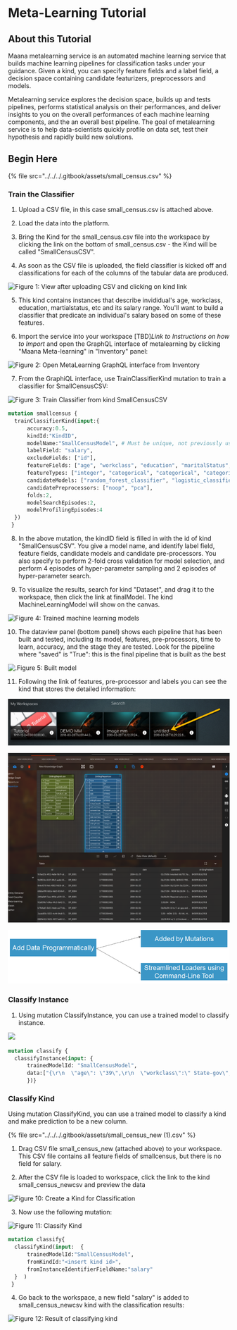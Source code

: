 # Meta-Learning Tutorial

## About this Tutorial <a id="about-this-tutorial"></a>

Maana metalearning service is an automated machine learning service that builds machine learning pipelines for classification tasks under your guidance. Given a kind, you can specify feature fields and a label field, a decision space containing candidate featurizers, preprocessors and models.

Metalearning service explores the decision space, builds up and tests pipelines, performs statistical analysis on their performances, and deliver insights to you on the overall performances of each machine learning components, and the an overall best pipeline. The goal of metalearning service is to help data-scientists quickly profile on data set, test their hypothesis and rapidly build new solutions.

## Begin Here <a id="metalearning-service-inside-platform"></a>

{% file src="../../../.gitbook/assets/small\_census.csv" %}

### Train the Classifier <a id="train-the-classifier"></a>

1. Upload a CSV file, in this case small\_census.csv is attached above.

2. Load the data into the platform.

3. Bring the Kind for the small\_census.csv file into the workspace by clicking the link on the bottom of small\_census.csv - the Kind will be called "SmallCensusCSV".

4. As soon as the CSV file is uploaded, the field classifier is kicked off and classifications for each of the columns of the tabular data are produced.

![Figure 1: View after uploading CSV and clicking on kind link](https://blobscdn.gitbook.com/v0/b/gitbook-28427.appspot.com/o/assets%2F-LWSKjuJIsK0lFXCaEtL%2F-LXKyuuNj95-UqghaQwM%2F-LXKz7QFC0zDuR-A1cAs%2Fimage.png?alt=media&token=ddfe2cb6-6d50-4fe6-b691-d884fa7d201c)

5. This kind contains instances that describe invididual's age, workclass, education, martialstatus, etc and its salary range. You'll want to build a classifier that predicate an individual's salary based on some of these features.

6. Import the service into your workspace \[TBD\]_Link to Instructions on how to Import_ and open the GraphQL interface of metalearning by clicking "Maana Meta-learning" in "Inventory" panel:

![Figure 2: Open MetaLearning GraphQL interface from Inventory](https://blobscdn.gitbook.com/v0/b/gitbook-28427.appspot.com/o/assets%2F-LWSKjuJIsK0lFXCaEtL%2F-LXKyuuNj95-UqghaQwM%2F-LXKzCC0uviCpXYnfenA%2Fimage.png?alt=media&token=fac7c4ea-f14e-4dda-86a0-83211f564898)

7. From the GraphiQL interface, use TrainClassifierKind mutation to train a classifier for SmallCensusCSV:

![Figure 3: Train Classifier from kind SmallCensusCSV](https://blobscdn.gitbook.com/v0/b/gitbook-28427.appspot.com/o/assets%2F-LWSKjuJIsK0lFXCaEtL%2F-LXKyuuNj95-UqghaQwM%2F-LXKzHbAUWRe56519g5t%2Fimage.png?alt=media&token=a84b26da-dbba-4080-bef0-fd97bd740499)

```graphql
mutation smallcensus {
  trainClassifierKind(input:{
      accuracy:0.5,
      kindId:"KindID",    
      modelName:"SmallCensusModel", # Must be unique, not previously used    
      labelField: "salary",    
      excludeFields: ["id"],    
      featureFields: ["age", "workclass", "education", "maritalStatus", "race", "sex"],    
      featureTypes: ["integer", "categorical", "categorical", "categorical", "categorical", "categorical"],    
      candidateModels: ["random_forest_classifier", "logistic_classifier"],    
      candidatePreprocessors: ["noop", "pca"],    
      folds:2,    
      modelSearchEpisodes:2,    
      modelProfilingEpisodes:4  
  })
 }
```

8. In the above mutation, the kindID field is filled in with the id of kind "SmallCensusCSV". You give a model name, and identify label field, feature fields, candidate models and candidate pre-processors. You also specify to perform 2-fold cross validation for model selection, and perform 4 episodes of hyper-parameter sampling and 2 episodes of hyper-parameter search.

9. To visualize the results, search for kind "Dataset", and drag it to the workspace, then click the link at finalModel. The kind MachineLearningModel will show on the canvas.

![Figure 4: Trained machine learning models](https://blobscdn.gitbook.com/v0/b/gitbook-28427.appspot.com/o/assets%2F-LWSKjuJIsK0lFXCaEtL%2F-LXKyuuNj95-UqghaQwM%2F-LXKzMsrp7a-MmD8TeGS%2Fimage.png?alt=media&token=b05888fe-5910-4e07-8023-adbd0d3dde22)

10. The dataview panel \(bottom panel\) shows each pipeline that has been built and tested, including its model, features, pre-processors, time to learn, accuracy, and the stage they are tested. Look for the pipeline where "saved" is "True": this is the final pipeline that is built as the best

![.Figure 5: Built model](https://blobscdn.gitbook.com/v0/b/gitbook-28427.appspot.com/o/assets%2F-LWSKjuJIsK0lFXCaEtL%2F-LXKyuuNj95-UqghaQwM%2F-LXKzQfSG07nv-pdT0Oc%2Fimage.png?alt=media&token=fad5b504-d202-4bb5-9335-eaf922db3ffd)

11. Following the link of features, pre-processor and labels you can see the kind that stores the detailed information:

![Figure 6: Detailed information in Kinds](../../../.gitbook/assets/image%20%28110%29.png)

![Figure 7: Preprocessor information in Kind](../../../.gitbook/assets/image%20%2828%29.png)

![Figure 8: Featurizer information in Kind](../../../.gitbook/assets/image%20%2861%29.png)

### Classify Instance <a id="classify-instance"></a>

1. Using mutation ClassifyInstance, you can use a trained model to classify instance.

![](https://blobscdn.gitbook.com/v0/b/gitbook-28427.appspot.com/o/assets%2F-LWSKjuJIsK0lFXCaEtL%2F-LXKyuuNj95-UqghaQwM%2F-LXKzhVrXPKFgYn3po4j%2Fimage.png?alt=media&token=e6b01e69-7ddc-4b8c-ba87-debd2c07a99a)

```graphql
mutation classify {
  classifyInstance(input: {
      trainedModelId: "SmallCensusModel",    
      data:["{\r\n  \"age\": \"39\",\r\n  \"workclass\":\" State-gov\",\r\n  \"fnlwgt\":\" 77516\",\r\n  \"education\":\" Bachelors\",\r\n\t\"educationnum\":\" 13\",\r\n  \"maritalstatus\":\" Never-married\",\r\n  \"occupation\":\" Adm-clerical\",\r\n  \"relationship\":\" Not-in-family\",\r\n  \"race\":\" White\",\r\n  \"sex\":\" Male\",\r\n  \"capitalgain\":\" 2174\",\r\n  \"capitalloss\":\" 0\",\r\n  \"hoursperweek\":\" 40\",\r\n  \"nativecountry\":\" United-States\"\r\n}"]  
      })}
```

### Classify Kind

Using mutation ClassifyKind, you can use a trained model to classify a kind and make prediction to be a new column. 

{% file src="../../../.gitbook/assets/small\_census\_new \(1\).csv" %}

1. Drag CSV file small\_census\_new \(attached above\) to your workspace. This CSV file contains all feature fields of smallcensus, but there is no field for salary.

2. After the CSV file is loaded to workspace, click the link to the kind small\_census\_newcsv and preview the data

![Figure 10: Create a Kind for Classification](https://blobscdn.gitbook.com/v0/b/gitbook-28427.appspot.com/o/assets%2F-LWSKjuJIsK0lFXCaEtL%2F-LXKyuuNj95-UqghaQwM%2F-LXKzmK5E9n26IVV1Kxe%2Fimage.png?alt=media&token=78a8287f-a6ec-431f-a731-c48afae2d1d8)

3. Now use the following mutation:

![Figure 11: Classify Kind](https://blobscdn.gitbook.com/v0/b/gitbook-28427.appspot.com/o/assets%2F-LWSKjuJIsK0lFXCaEtL%2F-LXKyuuNj95-UqghaQwM%2F-LXKzqBMN4aCt3SrSzsp%2Fimage.png?alt=media&token=dc890ac3-a838-40fd-a9fa-9bb669773505)

```graphql
mutation classify{
  classifyKind(input:  {
      trainedModelId:"SmallCensusModel",    
      fromKindId:"<insert kind id>",    
      fromInstanceIdentifierFieldName:"salary"  
  }  )
 }
```

4. Go back to the workspace, a new field "salary" is added to small\_census\_newcsv kind with the classification results:

![Figure 12: Result of classifying kind](https://blobscdn.gitbook.com/v0/b/gitbook-28427.appspot.com/o/assets%2F-LWSKjuJIsK0lFXCaEtL%2F-LXKyuuNj95-UqghaQwM%2F-LXKzu5QfztJ6-WCmYUq%2Fimage.png?alt=media&token=eab155c2-4690-4d16-a6e4-8b6800af76ac)

